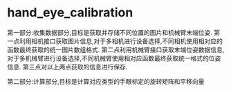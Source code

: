 # hand_eye_calibration

第一部分:收集数据部分,目标是获取并存储不同位置的图片和机械臂末端位姿.
  第一点利用相机接口获取图片信息,对于多相机进行设备选择,不同相机使用相对应的函数最终获取的统一图片数组格式.
  第二点利用机械臂接口获取末端位姿数据信息,对于多机械臂进行设备选择,不同机械臂使用相对应函数最终获取统一格式的位姿信息.
  第三点对以上两点获取的信息进行保存.

第二部分:计算部分,目标是计算对应类型的手眼标定的旋转矩阵和平移向量

